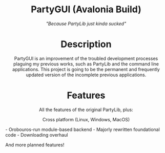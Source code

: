<h1 align=center>PartyGUI (Avalonia Build)</h1>
<p align=center><i>"Because PartyLib just kinda sucked"</i></p>

<h1 align=center>Description</h1>
<p align=center>
PartyGUI is an improvement of the troubled development processes plaguing my previous works, such as PartyLib and the command line applications. This project is going to be the permanent and frequently updated version of the incomplete previous applications.
</p>

<h1 align=center>Features</H1>
<p align=center>
All the features of the original PartyLib, plus:
</p>
<p align=center>
Cross platform (Linux, Windows, MacOS)
</p>
- Orobouros-run module-based backend
- Majorly rewritten foundational code
- Downloading overhaul

And more planned features!
